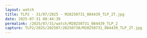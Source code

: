 ```yaml
---
layout: watch
title: TLP2 - 31/07/2025 - M20250731_084439_TLP_2T.jpg
date: 2025-07-31 08:44:39
permalink: /2025/07/31/watch/M20250731_084439_TLP_2
capture: TLP2/2025/202507/20250730/M20250731_084439_TLP_2T.jpg
---
```

